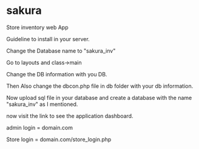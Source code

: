 # sakura
Store inventory web App

Guideline to install in your server.

Change the Database name to "sakura_inv"

Go to layouts and class->main

Change the DB information with you DB.

Then Also change the dbcon.php file in db folder with your db information.

Now upload sql file in your database and create a database with the name "sakura_inv" as I mentioned.

now visit the link to see the application dashboard.

admin login = domain.com

Store login = domain.com/store_login.php
